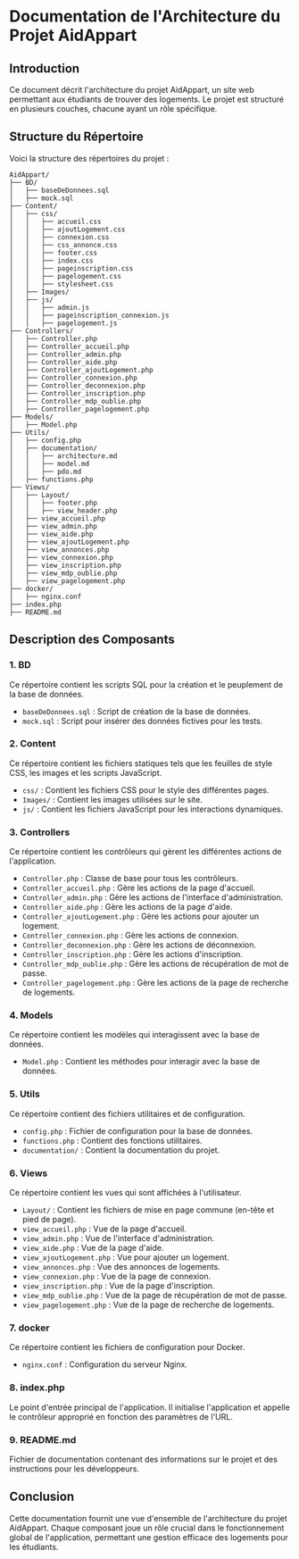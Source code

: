 # Documentation de l'Architecture du Projet AidAppart

## Introduction
Ce document décrit l'architecture du projet AidAppart, un site web permettant aux étudiants de trouver des logements. Le projet est structuré en plusieurs couches, chacune ayant un rôle spécifique.

## Structure du Répertoire
Voici la structure des répertoires du projet :

```
AidAppart/
├── BD/
│   ├── baseDeDonnees.sql
│   ├── mock.sql
├── Content/
│   ├── css/
│   │   ├── accueil.css
│   │   ├── ajoutLogement.css
│   │   ├── connexion.css
│   │   ├── css_annonce.css
│   │   ├── footer.css
│   │   ├── index.css
│   │   ├── pageinscription.css
│   │   ├── pagelogement.css
│   │   ├── stylesheet.css
│   ├── Images/
│   ├── js/
│   │   ├── admin.js
│   │   ├── pageinscription_connexion.js
│   │   ├── pagelogement.js
├── Controllers/
│   ├── Controller.php
│   ├── Controller_accueil.php
│   ├── Controller_admin.php
│   ├── Controller_aide.php
│   ├── Controller_ajoutLogement.php
│   ├── Controller_connexion.php
│   ├── Controller_deconnexion.php
│   ├── Controller_inscription.php
│   ├── Controller_mdp_oublie.php
│   ├── Controller_pagelogement.php
├── Models/
│   ├── Model.php
├── Utils/
│   ├── config.php
│   ├── documentation/
│   │   ├── architecture.md
│   │   ├── model.md
│   │   ├── pdo.md
│   ├── functions.php
├── Views/
│   ├── Layout/
│   │   ├── footer.php
│   │   ├── view_header.php
│   ├── view_accueil.php
│   ├── view_admin.php
│   ├── view_aide.php
│   ├── view_ajoutLogement.php
│   ├── view_annonces.php
│   ├── view_connexion.php
│   ├── view_inscription.php
│   ├── view_mdp_oublie.php
│   ├── view_pagelogement.php
├── docker/
│   ├── nginx.conf
├── index.php
├── README.md
```

## Description des Composants

### 1. BD
Ce répertoire contient les scripts SQL pour la création et le peuplement de la base de données.

- `baseDeDonnees.sql` : Script de création de la base de données.
- `mock.sql` : Script pour insérer des données fictives pour les tests.

### 2. Content
Ce répertoire contient les fichiers statiques tels que les feuilles de style CSS, les images et les scripts JavaScript.

- `css/` : Contient les fichiers CSS pour le style des différentes pages.
- `Images/` : Contient les images utilisées sur le site.
- `js/` : Contient les fichiers JavaScript pour les interactions dynamiques.

### 3. Controllers
Ce répertoire contient les contrôleurs qui gèrent les différentes actions de l'application.

- `Controller.php` : Classe de base pour tous les contrôleurs.
- `Controller_accueil.php` : Gère les actions de la page d'accueil.
- `Controller_admin.php` : Gère les actions de l'interface d'administration.
- `Controller_aide.php` : Gère les actions de la page d'aide.
- `Controller_ajoutLogement.php` : Gère les actions pour ajouter un logement.
- `Controller_connexion.php` : Gère les actions de connexion.
- `Controller_deconnexion.php` : Gère les actions de déconnexion.
- `Controller_inscription.php` : Gère les actions d'inscription.
- `Controller_mdp_oublie.php` : Gère les actions de récupération de mot de passe.
- `Controller_pagelogement.php` : Gère les actions de la page de recherche de logements.

### 4. Models
Ce répertoire contient les modèles qui interagissent avec la base de données.

- `Model.php` : Contient les méthodes pour interagir avec la base de données.

### 5. Utils
Ce répertoire contient des fichiers utilitaires et de configuration.

- `config.php` : Fichier de configuration pour la base de données.
- `functions.php` : Contient des fonctions utilitaires.
- `documentation/` : Contient la documentation du projet.

### 6. Views
Ce répertoire contient les vues qui sont affichées à l'utilisateur.

- `Layout/` : Contient les fichiers de mise en page commune (en-tête et pied de page).
- `view_accueil.php` : Vue de la page d'accueil.
- `view_admin.php` : Vue de l'interface d'administration.
- `view_aide.php` : Vue de la page d'aide.
- `view_ajoutLogement.php` : Vue pour ajouter un logement.
- `view_annonces.php` : Vue des annonces de logements.
- `view_connexion.php` : Vue de la page de connexion.
- `view_inscription.php` : Vue de la page d'inscription.
- `view_mdp_oublie.php` : Vue de la page de récupération de mot de passe.
- `view_pagelogement.php` : Vue de la page de recherche de logements.

### 7. docker
Ce répertoire contient les fichiers de configuration pour Docker.

- `nginx.conf` : Configuration du serveur Nginx.

### 8. index.php
Le point d'entrée principal de l'application. Il initialise l'application et appelle le contrôleur approprié en fonction des paramètres de l'URL.

### 9. README.md
Fichier de documentation contenant des informations sur le projet et des instructions pour les développeurs.

## Conclusion
Cette documentation fournit une vue d'ensemble de l'architecture du projet AidAppart. Chaque composant joue un rôle crucial dans le fonctionnement global de l'application, permettant une gestion efficace des logements pour les étudiants.